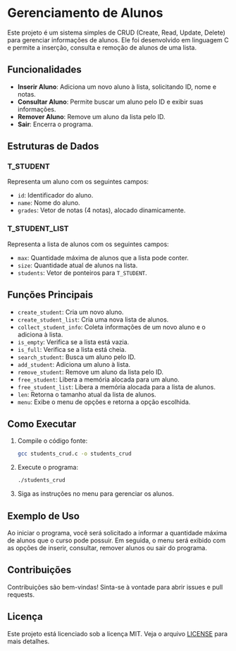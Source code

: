 # Gerenciamento de Alunos

Este projeto é um sistema simples de CRUD (Create, Read, Update, Delete) para gerenciar informações de alunos. Ele foi desenvolvido em linguagem C e permite a inserção, consulta e remoção de alunos de uma lista.

## Funcionalidades

- **Inserir Aluno**: Adiciona um novo aluno à lista, solicitando ID, nome e notas.
- **Consultar Aluno**: Permite buscar um aluno pelo ID e exibir suas informações.
- **Remover Aluno**: Remove um aluno da lista pelo ID.
- **Sair**: Encerra o programa.

## Estruturas de Dados

### T_STUDENT

Representa um aluno com os seguintes campos:
- `id`: Identificador do aluno.
- `name`: Nome do aluno.
- `grades`: Vetor de notas (4 notas), alocado dinamicamente.

### T_STUDENT_LIST

Representa a lista de alunos com os seguintes campos:
- `max`: Quantidade máxima de alunos que a lista pode conter.
- `size`: Quantidade atual de alunos na lista.
- `students`: Vetor de ponteiros para `T_STUDENT`.

## Funções Principais

- `create_student`: Cria um novo aluno.
- `create_student_list`: Cria uma nova lista de alunos.
- `collect_student_info`: Coleta informações de um novo aluno e o adiciona à lista.
- `is_empty`: Verifica se a lista está vazia.
- `is_full`: Verifica se a lista está cheia.
- `search_student`: Busca um aluno pelo ID.
- `add_student`: Adiciona um aluno à lista.
- `remove_student`: Remove um aluno da lista pelo ID.
- `free_student`: Libera a memória alocada para um aluno.
- `free_student_list`: Libera a memória alocada para a lista de alunos.
- `len`: Retorna o tamanho atual da lista de alunos.
- `menu`: Exibe o menu de opções e retorna a opção escolhida.

## Como Executar

1. Compile o código fonte:
    ```sh
    gcc students_crud.c -o students_crud
    ```

2. Execute o programa:
    ```sh
    ./students_crud
    ```

3. Siga as instruções no menu para gerenciar os alunos.

## Exemplo de Uso

Ao iniciar o programa, você será solicitado a informar a quantidade máxima de alunos que o curso pode possuir. Em seguida, o menu será exibido com as opções de inserir, consultar, remover alunos ou sair do programa.

## Contribuições

Contribuições são bem-vindas! Sinta-se à vontade para abrir issues e pull requests.

## Licença

Este projeto está licenciado sob a licença MIT. Veja o arquivo [LICENSE](LICENSE) para mais detalhes.